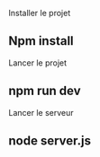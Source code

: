 Installer le projet 

## Npm install 

Lancer le projet 

## npm run dev

Lancer le serveur 

## node server.js
